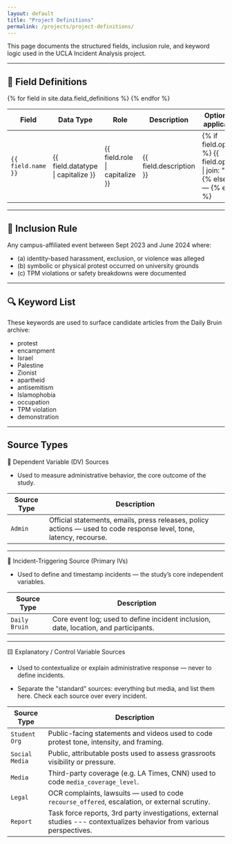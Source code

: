 ```yaml
---
layout: default
title: "Project Definitions"
permalink: /projects/project-definitions/
---
```



This page documents the structured fields, inclusion rule, and keyword logic used in the UCLA Incident Analysis project.

---

## 🔢 Field Definitions

<table>
  <thead>
    <tr>
      <th>Field</th>
      <th>Data Type</th>
      <th>Role</th>
      <th>Description</th>
      <th>Options (if applicable)</th>
    </tr>
  </thead>
  <tbody>
    {% for field in site.data.field_definitions %}
    <tr>
      <td><code>{{ field.name }}</code></td>
      <td>{{ field.datatype | capitalize }}</td>
      <td>{{ field.role | capitalize }}</td>
      <td>{{ field.description }}</td>
      <td>
        {% if field.options %}
          {{ field.options | join: ", " }}
        {% else %}
          —
        {% endif %}
      </td>
    </tr>
    {% endfor %}
  </tbody>
</table>


---

## 📜 Inclusion Rule

Any campus-affiliated event between Sept 2023 and June 2024 where:

- (a) identity-based harassment, exclusion, or violence was alleged  
- (b) symbolic or physical protest occurred on university grounds  
- (c) TPM violations or safety breakdowns were documented

---

## 🔍 Keyword List

These keywords are used to surface candidate articles from the Daily Bruin archive:

- protest  
- encampment  
- Israel  
- Palestine  
- Zionist  
- apartheid  
- antisemitism  
- Islamophobia  
- occupation  
- TPM violation  
- demonstration

---

## Source Types

🔹 Dependent Variable (DV) Sources

- Used to measure administrative behavior, the core outcome of the study.

| Source Type | Description |
|-------------|-------------|
| `Admin`     | Official statements, emails, press releases, policy actions — used to code response level, tone, latency, recourse. |

---

🔸 Incident-Triggering Source (Primary IVs)

- Used to define and timestamp incidents — the study’s core independent variables.

| Source Type     | Description |
|------------------|-------------|
| `Daily Bruin`    | Core event log; used to define incident inclusion, date, location, and participants. 

---

🟨 Explanatory / Control Variable Sources

- Used to contextualize or explain administrative response — never to define incidents.

- Separate the "standard" sources: everything but media, and list them here. Check each source over every incident. 

| Source Type     | Description |
|------------------|-------------|
| `Student Org`    | Public-facing statements and videos used to code protest tone, intensity, and framing. |
| `Social Media`   | Public, attributable posts used to assess grassroots visibility or pressure. |
| `Media`          | Third-party coverage (e.g. LA Times, CNN) used to code `media_coverage_level`. |
| `Legal`          | OCR complaints, lawsuits — used to code `recourse_offered`, escalation, or external scrutiny. |
| `Report`         | Task force reports, 3rd party investigations, external studies --- contextualizes behavior from various perspectives. 
